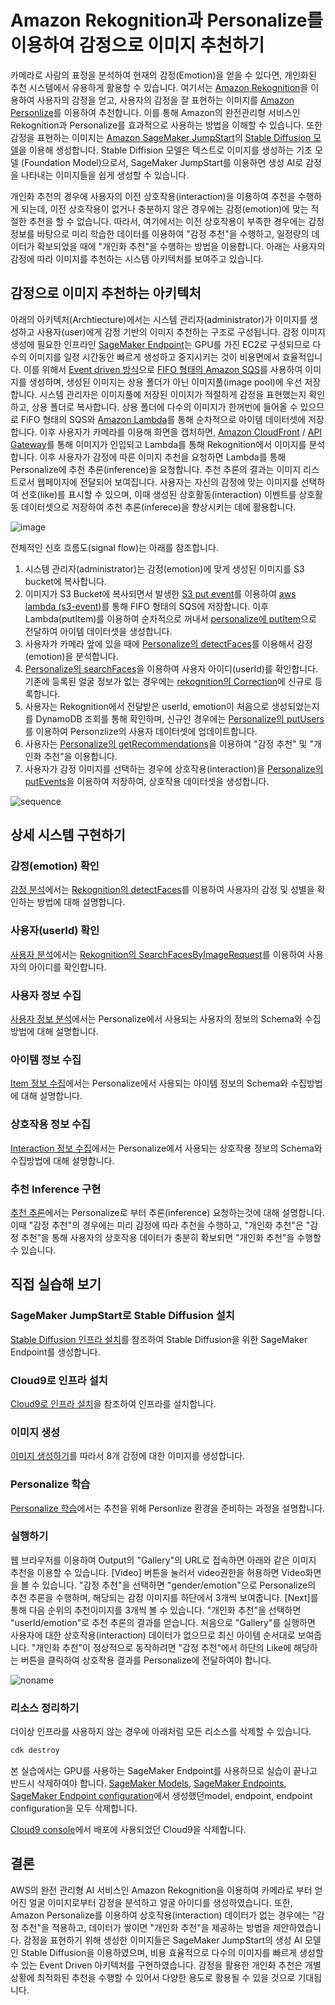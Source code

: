 # Amazon Rekognition과 Personalize를 이용하여 감정으로 이미지 추천하기

카메라로 사람의 표정을 분석하여 현재의 감정(Emotion)을 얻을 수 있다면, 개인화된 추천 시스템에서 유용하게 활용할 수 있습니다. 여기서는 [Amazon Rekognition](https://aws.amazon.com/ko/rekognition/)을 이용하여 사용자의 감정을 얻고, 사용자의 감정을 잘 표현하는 이미지를 [Amazon Personlize](https://aws.amazon.com/ko/personalize/)를 이용하여 추천합니다. 이를 통해 Amazon의 완전관리형 서비스인 Rekognition과 Personalize를 효과적으로 사용하는 방법을 이해할 수 있습니다. 또한 감정을 표현하는 이미지는 [Amazon SageMaker JumpStart](https://docs.aws.amazon.com/sagemaker/latest/dg/studio-jumpstart.html)의 [Stable Diffusion 모델](https://aws.amazon.com/ko/blogs/tech/ai-art-stable-diffusion-sagemaker-jumpstart/)을 이용해 생성합니다. Stable Diffision 모델은 텍스트로 이미지를 생성하는 기초 모델 (Foundation Model)으로서, SageMaker JumpStart를 이용하면 생성 AI로 감정을 나타내는 이미지들을 쉽게 생성할 수 있습니다. 

개인화 추천의 경우에 사용자의 이전 상호작용(interaction)을 이용하여 추천을 수행하게 되는데, 이전 상호작용이 없거나 충분하지 않은 경우에는 감정(emotion)에 맞는 적절한 추천을 할 수 없습니다. 따라서, 여기에서는 이전 상호작용이 부족한 경우에는 감정 정보를 바탕으로 미리 학습한 데이터를 이용하여 "감정 추천"을 수행하고, 일정량의 데이터가 확보되었을 때에 "개인화 추천"을 수행하는 방법을 이용합니다. 아래는 사용자의 감정에 따라 이미지를 추천하는 시스템 아키텍처를 보여주고 있습니다.

## 감정으로 이미지 추천하는 아키텍처

아래의 아키텍처(Archtiecture)에서는 시스템 관리자(administrator)가 이미지를 생성하고 사용자(user)에게 감정 기반의 이미지 추천하는 구조로 구성됩니다. 감정 이미지 생성에 필요한 인프라인 [SageMaker Endpoint](https://docs.aws.amazon.com/sagemaker/latest/dg/realtime-endpoints-deployment.html)는 GPU를 가진 EC2로 구성되므로 다수의 이미지를 일정 시간동안 빠르게 생성하고 중지시키는 것이 비용면에서 효율적입니다. 이를 위해서 [Event driven 방식](https://aws.amazon.com/ko/event-driven-architecture/)으로 [FIFO 형태의 Amazon SQS](https://docs.aws.amazon.com/AWSSimpleQueueService/latest/SQSDeveloperGuide/FIFO-queues.html)를 사용하여 이미지를 생성하며, 생성된 이미지는 상용 폴더가 아닌 이미지풀(image pool)에 우선 저장합니다. 시스템 관리자은 이미지풀에 저장된 이미지가 적절하게 감정을 표현했는지 확인하고, 상용 폴더로 복사합니다. 상용 폴더에 다수의 이미지가 한꺼번에 들어올 수 있으므로 FiFO 형태의 SQS와 [Amazon Lambda](https://aws.amazon.com/ko/lambda/)를 통해 순차적으로 아이템 데이터셋에 저장합니다. 이후 사용자가 카메라를 이용해 화면을 캡처하면, [Amazon CloudFront](https://aws.amazon.com/ko/cloudfront/) / [API Gateway](https://aws.amazon.com/ko/api-gateway/)를 통해 이미지가 인입되고 Lambda를 통해 Rekognition에서 이미지를 분석합니다. 이후 사용자가 감정에 따른 이미지 추천을 요청하면 Lambda를 통해 Personalize에 추천 추론(inference)을 요청합니다. 추천 추론의 결과는 이미지 리스트로서 웹페이지에 전달되어 보여집니다. 사용자는 자신의 감정에 맞는 이미지를 선택하여 선호(like)를 표시할 수 있으며, 이때 생성된 상호활동(interaction) 이벤트를 상호활동 데이터셋으로 저장하여 추천 추론(inferece)을 향상시키는 데에 활용합니다.

![image](https://user-images.githubusercontent.com/52392004/236751976-5a31399b-7a49-4c10-a0ed-e7e80e042252.png)

전체적인 신호 흐름도(signal flow)는 아래를 참조합니다.

1) 시스템 관리자(administrator)는 감정(emotion)에 맞게 생성된 이미지를 S3 bucket에 복사합니다. 
2) 이미지가 S3 Bucket에 복사되면서 발생한 [S3 put event](https://docs.aws.amazon.com/ko_kr/AmazonS3/latest/userguide/NotificationHowTo.html)를 이용하여 [aws lambda (s3-event)](https://aws.amazon.com/ko/lambda/)를 통해 FIFO 형태의 SQS에 저장합니다. 이후 Lambda(putItem)를 이용하여 순차적으로 꺼내서 [personalize에 putItem](https://docs.aws.amazon.com/ko_kr/personalize/latest/dg/API_UBS_PutItems.html)으로 전달하여 아이템 데이터셋을 생성합니다.
3) 사용자가 카메라 앞에 있을 때에 [Personalize의 detectFaces](https://docs.aws.amazon.com/rekognition/latest/APIReference/API_DetectFaces.html)를 이용해서 감정(emotion)을 분석합니다. 
4) [Personalize의 searchFaces](https://docs.aws.amazon.com/rekognition/latest/APIReference/API_SearchFaces.html)을 이용하여 사용자 아이디(userId)를 확인합니다. 기존에 등록된 얼굴 정보가 없는 경우에는 [rekognition의 Correction](https://docs.aws.amazon.com/rekognition/latest/dg/collections.html)에 신규로 등록합니다. 
5) 사용자는 Rekognition에서 전달받은 userId, emotion이 처음으로 생성되었는지를 DynamoDB 조회를 통해 확인하며, 신규인 경우에는 [Personalize의 putUsers](https://docs.aws.amazon.com/ko_kr/personalize/latest/dg/API_UBS_PutUsers.html)를 이용하여 Personzlize의 사용자 데이터셋에 업데이트합니다.
6) 사용자는 [Personalize의 getRecommendations](https://docs.aws.amazon.com/ko_kr/personalize/latest/dg/API_RS_GetRecommendations.html)을 이용하여 "감정 추천" 및 "개인화 추천"을 이용합니다. 
9) 사용자가 감정 이미지를 선택하는 경우에 상호작용(interaction)을 [Personalize의 putEvents](https://docs.aws.amazon.com/personalize/latest/dg/API_UBS_PutEvents.html)을 이용하여 저장하여, 상호작용 데이터셋을 생성합니다. 

![sequence](https://user-images.githubusercontent.com/52392004/236805345-c56801a4-dc53-457d-b1f7-200db0edb02d.png)





## 상세 시스템 구현하기

### 감정(emotion) 확인

[감정 분석](./face-search.md)에서는 [Rekognition의 detectFaces](https://docs.aws.amazon.com/rekognition/latest/APIReference/API_DetectFaces.html)를 이용하여 사용자의 감정 및 성별을 확인하는 방법에 대해 설명합니다.

### 사용자(userId) 확인

[사용자 분석](./face-correction.md)에서는 [Rekognition의 SearchFacesByImageRequest](https://docs.aws.amazon.com/rekognition/latest/dg/search-face-with-image-procedure.html)를 이용하여 사용자의 아이디를 확인합니다.

### 사용자 정보 수집

[사용자 정보 분석](./personalize-user.md)에서는 Personalize에서 사용되는 사용자의 정보의 Schema와 수집방법에 대해 설명합니다.


### 아이템 정보 수집

[Item 정보 수집](./personalize-item.md)에서는 Personalize에서 사용되는 아이템 정보의 Schema와 수집방법에 대해 설명합니다.


### 상호작용 정보 수집

[Interaction 정보 수집](./personalize-interaction.md)에서는 Personalize에서 사용되는 상호작용 정보의 Schema와 수집방법에 대해 설명합니다.


### 추천 Inference 구현

[추천 추론](./recommendation.md)에서는 Personalize로 부터 추론(inference) 요청하는것에 대해 설명합니다. 이때 "감정 추천"의 경우에는 미리 감정에 따라 추천을 수행하고, "개인화 추천"은 "감정 추천"을 통해 사용자의 상호작용 데이터가 충분히 확보되면 "개인화 추천"을 수행할 수 있습니다. 



## 직접 실습해 보기

### SageMaker JumpStart로 Stable Diffusion 설치

[Stable Diffusion 인프라 설치](./stable-diffusion-deployment.md)를 참조하여 Stable Diffusion을 위한 SageMaker Endpoint를 생성합니다. 

### Cloud9로 인프라 설치

[Cloud9로 인프라 설치](./deployment.md)을 참조하여 인프라를 설치합니다.

### 이미지 생성

[이미지 생성하기](https://github.com/kyopark2014/image-recommender-based-on-emotion/blob/main/image-generation.md)를 따라서 8개 감정에 대한 이미지를 생성합니다. 

### Personalize 학습

[Personalize 학습](https://github.com/kyopark2014/image-recommender-based-on-emotion/blob/main/personalize-training.md)에서는 추천을 위해 Personlize 환경을 준비하는 과정을 설명합니다.

### 실행하기

웹 브라우저를 이용하여 Output의 "Gallery"의 URL로 접속하면 아래와 같은 이미지 추천을 이용할 수 있습니다. [Video] 버튼을 눌러서 video권한을 허용하면 Video화면을 볼 수 있습니다. "감정 추천"을 선택하면 "gender/emotion"으로 Personalize의 추천 추론을 수행하며, 해당되는 감정 이미지를 하단에서 3개씩 보여줍니다. [Next]를 통해 다음 순위의 추천이미지를 3개씩 볼 수 있습니다. "개인화 추천"을 선택하면 "userId/emotion"로 추천 추론의 결과를 얻습니다. 처음으로 "Gallery"를 실행하면 사용자에 대한 상호작용(interaction) 데이터가 없으므로 최신 아이템 순서대로 보여줍니다. "개인화 추천"이 정상적으로 동작하려면 "감정 추천"에서 하단의 Like에 해당하는 버튼을 클릭하여 상호작용 결과를 Personalize에 전달하여야 합니다. 

![noname](https://user-images.githubusercontent.com/52392004/236821778-076f6d9c-d338-442e-9ce5-b8c34b79b6ec.png)

### 리소스 정리하기

더이상 인프라를 사용하지 않는 경우에 아래처럼 모든 리소스를 삭제할 수 있습니다.

```java
cdk destroy
```

본 실습에서는 GPU를 사용하는 SageMaker Endpoint를 사용하므로 실습이 끝나고 반드시 삭제하여야 합니다. [SageMaker Models](https://ap-northeast-2.console.aws.amazon.com/sagemaker/home?region=ap-northeast-2#/models), [SageMaker Endpoints](https://ap-northeast-2.console.aws.amazon.com/sagemaker/home?region=ap-northeast-2#/endpoints), [SageMaker Endpoint configuration](https://ap-northeast-2.console.aws.amazon.com/sagemaker/home?region=ap-northeast-2#/endpointConfig)에서 생성했던model, endpoint, endpoint configuration을 모두 삭제합니다.

[Cloud9 console](https://ap-northeast-2.console.aws.amazon.com/cloud9control/home?region=ap-northeast-2#/)에서 배포에 사용되었던 Cloud9을 삭제합니다.


## 결론

AWS의 완전 관리형 AI 서비스인 Amazon Rekognition을 이용하여 카메라로 부터 얻어진 얼굴 이미지로부터 감정을 분석하고 얼굴 아이디를 생성하였습니다. 또한, Amazon Personalize를 이용하여 상호작용(interaction) 데이터가 없는 경우에는 "감정 추천"을 적용하고, 데이터가 쌓이면 "개인화 추천"을 제공하는 방법을 제안하였습니다. 감정을 표현하기 위해 생성한 이미지들은 SageMaker JumpStart의 생성 AI 모델인 Stable Diffusion을 이용하였으며, 비용 효율적으로 다수의 이미지를 빠르게 생성할 수 있는 Event Driven 아키텍처를 구현하였습니다. 감정을 활용한 개인화 추천은 개별 상황에 최적화된 추천을 수행할 수 있어서 다양한 용도로 활용될 수 있을 것으로 기대됩니다.
